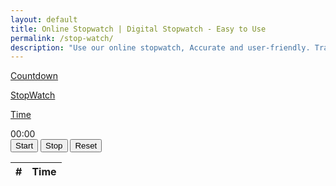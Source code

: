 ```yaml
---
layout: default
title: Online Stopwatch | Digital Stopwatch - Easy to Use
permalink: /stop-watch/
description: "Use our online stopwatch, Accurate and user-friendly. Track lap times with export in CSV, Digital stopwatch, and enjoy optional split intervals for your timing needs."
---
```

<!-- Sidebar -->
<div class=row>
<div class="col-md-3 bg-light">

<div class="p-4 mb-2 bg-body-secondary">
 <p class="fs-2 "><a class="text-decoration-none" href="/countdown"><i class="fa-solid fa-stopwatch-20 me-3"></i>Countdown</a></p>
 <p class="fs-2"> <a class="text-decoration-none" href="/stop-watch"><i class="fa-solid fa-stopwatch me-3"></i>StopWatch</a></p>
 <p class="fs-2"> <a class="text-decoration-none" href="/current-time"><i class="fa-solid fa-clock me-3"></i>Time</a></p>


</div>
</div>





<div class="col-md-8">

<div id="timer">00:00</div>
<div class="text-center ">
     <button class="btn btn-outline-success fw-bold" onclick="startTimer()">Start</button>
     <button class="btn btn-outline-danger fw-bold" onclick="stopTimer()">Stop</button>
     <button class="btn btn-outline-warning  fw-bold " onclick="resetTimer()">Reset</button>
</div>
<div class="table-container p-4">
       <table class="table table-striped table-bordered text-center">
            <thead>
                <tr>
                    <th>#</th>
                    <th>Time</th>
                </tr>
            </thead>
            <tbody id="timeRecords"></tbody>
        </table>
</div>


</div>







<script src="{{ '/assets/js/stop-watch.js' | relative_url }}"></script>
    